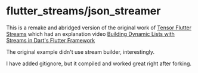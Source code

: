 # flutter_streams/json_streamer

This is a remake and abridged version of the original work of [Tensor Flutter Streams](https://github.com/tensor-programming/flutter_streams) which had an explanation video [Building Dynamic Lists with Streams in Dart's Flutter Framework](https://youtu.be/hvvYA1N-tEc) 

The original example didn't use stream builder, interestingly.

I have added gitignore, but it compiled and worked great right after forking.

